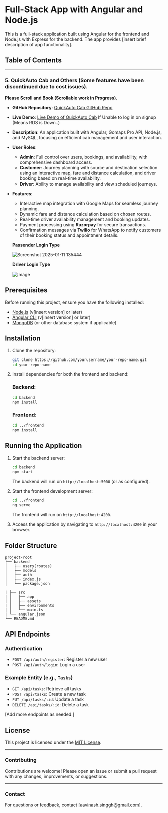 # Full-Stack App with Angular and Node.js

This is a full-stack application built using Angular for the frontend and Node.js with Express for the backend. The app provides [insert brief description of app functionality].


## Table of Contents



---

### <a id="auto"></a> 5. **QuickAuto Cab and Others (Some features have been discontinued due to cost issues).**
 **Please Scroll and Book (Scrollable work in Progress).**

   - **GitHub Repository**: [QuickAuto Cab GitHub Repo](https://github.com/Avinash-Singh1/Quick_Auto_Application)
   - **Live Demo**: [Live Demo of QuickAuto Cab](https://test-k8td.onrender.com/planjourney) If Unable to log in on signup (Means RDS is Down..)
   - **Description**: An application built with Angular, Gomaps Pro API, Node.js, and MySQL, focusing on efficient cab management and user interaction. 
   - **User Roles**:
      - **Admin**: Full control over users, bookings, and availability, with comprehensive dashboard access.
      - **Customer**: Journey planning with source and destination selection using an interactive map, fare and distance calculation, and driver booking based on real-time availability.
      - **Driver**: Ability to manage availability and view scheduled journeys.
   - **Features**:
      - Interactive map integration with Google Maps for seamless journey planning.
      - Dynamic fare and distance calculation based on chosen routes.
      - Real-time driver availability management and booking updates.
      - Payment processing using **Razorpay** for secure transactions.
      - Confirmation messages via **Twilio** for WhatsApp to notify customers of their booking status and appointment details.


      **Passender Login Type**

      ![Screenshot 2025-01-11 135444](https://github.com/user-attachments/assets/64e416d2-5ff6-4b17-a256-70c4c6cdef6f)

      **Driver Login Type**

      ![image](https://github.com/user-attachments/assets/43fe46f1-cc12-4927-b772-a6d8c9f95e7d)
## Prerequisites

Before running this project, ensure you have the following installed:

- [Node.js](https://nodejs.org/) (v[insert version] or later)
- [Angular CLI](https://angular.io/cli) (v[insert version] or later)
- [MongoDB](https://www.mongodb.com/) (or other database system if applicable)

## Installation

1. Clone the repository:
   ```bash
   git clone https://github.com/yourusername/your-repo-name.git
   cd your-repo-name
   ```

2. Install dependencies for both the frontend and backend:

   ### Backend:
   ```bash
   cd backend
   npm install
   ```

   ### Frontend:
   ```bash
   cd ../frontend
   npm install
   ```

## Running the Application

1. Start the backend server:
   ```bash
   cd backend
   npm start
   ```
   The backend will run on `http://localhost:5000` (or as configured).

2. Start the frontend development server:
   ```bash
   cd ../frontend
   ng serve
   ```
   The frontend will run on `http://localhost:4200`.

3. Access the application by navigating to `http://localhost:4200` in your browser.

## Folder Structure

```
project-root
├── backend
│   ├── users(routes)
│   ├── models
│   ├── auth
│   ├── index.js
│   └── package.json

| ├── src
| │   ├── app
| │   ├── assets
| │   ├── environments
| │   └── main.ts
| └── angular.json
└── README.md
```

## API Endpoints

### Authentication
- `POST /api/auth/register`: Register a new user
- `POST /api/auth/login`: Login a user

### Example Entity (e.g., `Tasks`)
- `GET /api/tasks`: Retrieve all tasks
- `POST /api/tasks`: Create a new task
- `PUT /api/tasks/:id`: Update a task
- `DELETE /api/tasks/:id`: Delete a task

[Add more endpoints as needed.]


## License

This project is licensed under the [MIT License](LICENSE).

---

### Contributing

Contributions are welcome! Please open an issue or submit a pull request with any changes, improvements, or suggestions.

---

### Contact

For questions or feedback, contact [aavinash.singgh@gmail.com].
